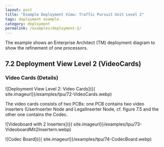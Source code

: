 ```yaml
---
layout: post
title: "Example Deployment View: Traffic Pursuit Unit Level 2"
tags: deployment example 
category: deployment
permalink: /examples/deployment-2/
---
```



<div class="arc42-example" markdown="1">
The example shows an Enterprise Architect (TM) deployment diagram to show the refinement of one processors.
</div>

## 7.2 Deployment View Level 2 (VideoCards)

### Video Cards (Details)

![Deployment View Level 2: Video Cards]({{ site.imageurl}}/examples/tpu/72-VideoCards.webp) 

The video cards consists of two PCBs: one PCB contains two video inserters (UserInserter Node and LegalInserter Node, cf. figure 7.5 and the other one contains the Codec.

![Videoboard with 2 Inserters]({{ site.imageurl}}/examples/tpu/73-VideoboardMit2Insertern.webp) 

![Codec Board]({{ site.imageurl}}/examples/tpu/74-CodecBoard.webp) 

